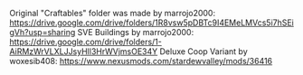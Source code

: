 Original "Craftables" folder was made by marrojo2000: https://drive.google.com/drive/folders/1R8vsw5pDBTc9I4EMeLMVcs5i7hSEigVh?usp=sharing
SVE Buildings by marrojo2000: https://drive.google.com/drive/folders/1-AiRMzWrVLXLJJsyHll3HrWVjmsOE34Y
Deluxe Coop Variant by woxesib408: https://www.nexusmods.com/stardewvalley/mods/36416